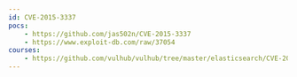 ```yaml
---
id: CVE-2015-3337
pocs:
    - https://github.com/jas502n/CVE-2015-3337
    - https://www.exploit-db.com/raw/37054
courses:
    - https://github.com/vulhub/vulhub/tree/master/elasticsearch/CVE-2015-3337
---
```


